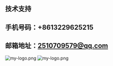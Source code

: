 ## 技术支持 ##
## 手机号码：+8613229625215 ##
## 邮箱地址：2510709579@qq.com ##
![my-logo.png]('./image/1.png')
![my-logo.png]('./image/2.png')
